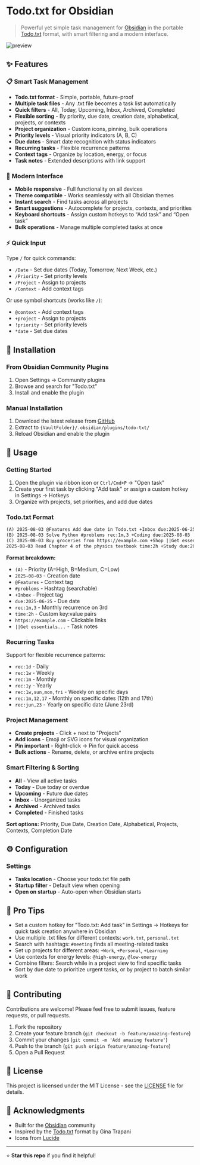 # Todo.txt for Obsidian

> Powerful yet simple task management for [Obsidian](https://obsidian.md/) in the portable [Todo.txt](http://todotxt.org/) format, with smart filtering and a modern interface.

![preview](https://github.com/user-attachments/assets/51c5d77a-8830-4189-9b03-b53d2ca6486d)

## ✨ Features

### 📋 **Smart Task Management**
- **Todo.txt format** - Simple, portable, future-proof
- **Multiple task files** - Any .txt file becomes a task list automatically
- **Quick filters** - All, Today, Upcoming, Inbox, Archived, Completed
- **Flexible sorting** - By priority, due date, creation date, alphabetical, projects, or contexts
- **Project organization** - Custom icons, pinning, bulk operations
- **Priority levels** - Visual priority indicators (A, B, C)
- **Due dates** - Smart date recognition with status indicators
- **Recurring tasks** - Flexible recurrence patterns
- **Context tags** - Organize by location, energy, or focus
- **Task notes** - Extended descriptions with link support

### 🚀 **Modern Interface**
- **Mobile responsive** - Full functionality on all devices
- **Theme compatible** - Works seamlessly with all Obsidian themes
- **Instant search** - Find tasks across all projects
- **Smart suggestions** - Autocomplete for projects, contexts, and priorities
- **Keyboard shortcuts** - Assign custom hotkeys to “Add task” and “Open task”
- **Bulk operations** - Manage multiple completed tasks at once

### ⚡ **Quick Input**
Type `/` for quick commands:
- `/Date` - Set due dates (Today, Tomorrow, Next Week, etc.)
- `/Priority` - Set priority levels
- `/Project` - Assign to projects  
- `/Context` - Add context tags

Or use symbol shortcuts (works like `/`):
- `@context` - Add context tags
- `+project` - Assign to projects
- `!priority` - Set priority levels
- `*date` - Set due dates

## 🔧 Installation

### From Obsidian Community Plugins
1. Open Settings → Community plugins
2. Browse and search for "Todo.txt"
3. Install and enable the plugin

### Manual Installation
1. Download the latest release from [GitHub](https://github.com/SearchMahmudul/obsidian-todo-txt/releases)
2. Extract to `{VaultFolder}/.obsidian/plugins/todo-txt/`
3. Reload Obsidian and enable the plugin

## 📖 Usage

### Getting Started
1. Open the plugin via ribbon icon or `Ctrl/Cmd+P` → "Open task"
2. Create your first task by clicking "Add task" or assign a custom hotkey in Settings → Hotkeys
3. Organize with projects, set priorities, and add due dates

### Todo.txt Format
```txt
(A) 2025-08-03 @Features Add due date in Todo.txt +Inbox due:2025-06-25
(B) 2025-08-03 Solve Python #problems rec:1m,3 +Coding due:2025-08-03
(C) 2025-08-03 Buy groceries from https://example.com +Shop ||Get essentials like milk, eggs, bread, and vegetables.
2025-08-03 Read Chapter 4 of the physics textbook time:2h +Study due:2025-08-18
```

**Format breakdown:**
- `(A)` - Priority (A=High, B=Medium, C=Low)
- `2025-08-03` - Creation date
- `@Features` - Context tag
- `#problems` - Hashtag (searchable)
- `+Inbox` - Project tag
- `due:2025-06-25` - Due date
- `rec:1m,3` - Monthly recurrence on 3rd
- `time:2h` - Custom key:value pairs
- `https://example.com` - Clickable links
- `||Get essentials...` - Task notes

### Recurring Tasks
Support for flexible recurrence patterns:
- `rec:1d` - Daily
- `rec:1w` - Weekly  
- `rec:1m` - Monthly
- `rec:1y` - Yearly
- `rec:1w,sun,mon,fri` - Weekly on specific days
- `rec:1m,12,17` - Monthly on specific dates (12th and 17th)
- `rec:jun,23` - Yearly on specific date (June 23rd)

### Project Management
- **Create projects** - Click + next to "Projects"
- **Add icons** - Emoji or SVG icons for visual organization
- **Pin important** - Right-click → Pin for quick access
- **Bulk actions** - Rename, delete, or archive entire projects

### Smart Filtering & Sorting
- **All** - View all active tasks
- **Today** - Due today or overdue
- **Upcoming** - Future due dates
- **Inbox** - Unorganized tasks
- **Archived** - Archived tasks
- **Completed** - Finished tasks

**Sort options:** Priority, Due Date, Creation Date, Alphabetical, Projects, Contexts, Completion Date

## ⚙️ Configuration

### Settings
- **Tasks location** - Choose your todo.txt file path
- **Startup filter** - Default view when opening
- **Open on startup** - Auto-open when Obsidian starts

## 🎯 Pro Tips

- Set a custom hotkey for "Todo.txt: Add task" in Settings → Hotkeys for quick task creation anywhere in Obsidian
- Use multiple .txt files for different contexts: `work.txt`, `personal.txt`
- Search with hashtags: `#meeting` finds all meeting-related tasks
- Set up projects for different areas: `+Work`, `+Personal`, `+Learning`
- Use contexts for energy levels: `@high-energy`, `@low-energy`
- Combine filters: Search while in a project view to find specific tasks
- Sort by due date to prioritize urgent tasks, or by project to batch similar work

## 🤝 Contributing

Contributions are welcome! Please feel free to submit issues, feature requests, or pull requests.

1. Fork the repository
2. Create your feature branch (`git checkout -b feature/amazing-feature`)
3. Commit your changes (`git commit -m 'Add amazing feature'`)
4. Push to the branch (`git push origin feature/amazing-feature`)
5. Open a Pull Request

## 📄 License

This project is licensed under the MIT License - see the [LICENSE](LICENSE) file for details.

## 🙏 Acknowledgments

- Built for the [Obsidian](https://obsidian.md/) community
- Inspired by the [Todo.txt](http://todotxt.org/) format by Gina Trapani
- Icons from [Lucide](https://lucide.dev/)

---

⭐ **Star this repo** if you find it helpful!
